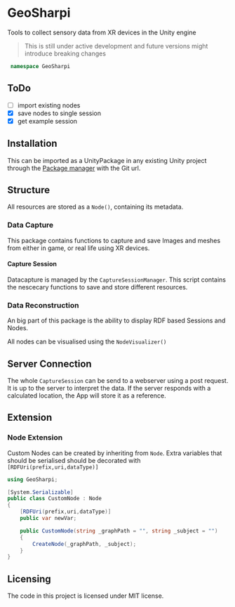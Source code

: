 # GeoSharpi
Tools to collect sensory data from XR devices in the Unity engine
> This is still under active development and future versions might introduce breaking changes

```cs
 namespace GeoSharpi
```

## ToDo

- [ ] import existing nodes
- [x] save nodes to single session
- [x] get example session

## Installation

This can be imported as a UnityPackage in any existing Unity project through the [Package manager](https://docs.unity3d.com/Manual/Packages.html) with the Git url.

## Structure

All resources are stored as a `Node()`, containing its metadata.

### Data Capture

This package contains functions to capture and save Images and meshes from either in game, or real life using XR devices.

#### Capture Session

Datacapture is managed by the `CaptureSessionManager`. This script contains the nescecary functions to save and store different resources.

### Data Reconstruction

An big part of this package is the ability to display RDF based Sessions and Nodes.

All nodes can be visualised using the `NodeVisualizer()` 

## Server Connection

The whole `CaptureSession` can be send to a webserver using a post request. It is up to the server to interpret the data.
If the server responds with a calculated location, the App will store it as a reference.

## Extension

### Node Extension
Custom Nodes can be created by inheriting from `Node`.
Extra variables that should be serialised should be decorated with `[RDFUri(prefix,uri,dataType)]`

```cs
using GeoSharpi;

[System.Serializable]
public class CustomNode : Node
{
    [RDFUri(prefix,uri,dataType)]
    public var newVar;

    public CustomNode(string _graphPath = "", string _subject = "")
    {
        CreateNode(_graphPath, _subject);
    }
}
```

## Licensing

The code in this project is licensed under MIT license.
